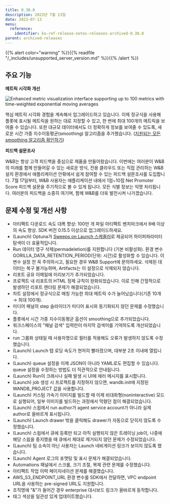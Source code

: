 ```yaml
---
title: 0.38.0
description: 2023년 7월 13일
date: 2023-07-13
menu:
  reference:
    identifier: ko-ref-release-notes-releases-archived-0.38.0
parent: archived-releases
---
```


{{% alert color="warning" %}}{{% readfile "/_includes/unsupported_server_version.md" %}}{{% /alert %}}

## 주요 기능

**메트릭 시각화 개선**

![Enhanced metric visualization interface supporting up to 100 metrics with time-weighted exponential moving averages](https://github.com/wandb/server/assets/47005026/1bb0b16c-eaae-4348-be0d-cc788b67853e)

핵심 메트릭 시각화 경험을 계속해서 업그레이드하고 있습니다. 이제 정규식을 사용해 플롯에 표시될 메트릭을 원하는 대로 지정할 수 있고, 한 번에 최대 100개의 메트릭을 보여줄 수 있습니다. 또한 대규모 데이터에서도 더 정확하게 정보를 보여줄 수 있도록, 새로운 시간 가중 지수이동평균(smoothing) 알고리즘을 추가했습니다. ([지원되는 모든 smoothing 알고리즘 확인하기](https://docs.wandb.ai/guides/app/features/panels/line-plot/smoothing#docusaurus_skipToContent_fallback))

**피드백 설문조사**

W&B는 항상 고객 피드백을 중심으로 제품을 만들어왔습니다. 이번에는 여러분이 W&B의 미래를 함께 만들어갈 수 있는 새로운 방식, 전용 클라우드 또는 직접 관리하는 W&B 설치 환경에서 애플리케이션 안팎에서 쉽게 참여할 수 있는 피드백 설문조사를 도입합니다. 7월 17일부터, W&B 사용자는 애플리케이션 내에서 1점~10점 Net Promoter Score 피드백 설문을 주기적으로 볼 수 있게 됩니다. 모든 식별 정보는 익명 처리됩니다. 여러분의 피드백을 소중히 여기며, 함께 W&B를 더욱 발전시켜 나가겠습니다.

## 문제 수정 및 개선 사항

* 아티팩트 다운로드 속도 대폭 향상: 100만 개 파일 아티팩트 벤치마크에서 6배 이상의 속도 향상. SDK 버전 0.15.5 이상으로 업그레이드하세요.
* (Launch) Optuna가 [Sweeps on Launch 스케줄러](https://docs.wandb.ai/guides/launch/sweeps-on-launch#create-a-custom-sweep-scheduler)로 제공되어 하이퍼파라미터 탐색이 더 효율적입니다.
* Run 데이터 영구 삭제(permadeletion)를 지원합니다 (기본 비활성화). 환경 변수 GORILLA_DATA_RETENTION_PERIOD(단위: 시간)로 활성화할 수 있습니다. 이 변수 설정 전 꼭 주의하시고, 필요한 경우 W&B Support에 문의하세요. 삭제된 데이터는 복구 불가능하며, Artifacts는 이 설정으로 삭제되지 않습니다.
* 리포트 공유 이메일에 미리보기가 추가되었습니다.
* 프로젝트 내 리포트의 HTML 정제 규칙이 완화되었습니다. 이로 인해 간헐적으로 발생하던 리포트 렌더링 문제가 해결되었습니다.
* 차트 설정에서 정규식으로 매칭 가능한 최대 메트릭 수가 늘어났습니다(기존 10개 → 최대 100개).
* 미디어 패널의 step 슬라이더가 미디어 표시와 동기화되지 않던 문제를 수정했습니다.
* 플롯에서 시간 가중 지수이동평균 옵션이 smoothing으로 추가되었습니다.
* 워크스페이스의 "패널 검색" 입력란이 마지막 검색어를 기억하도록 개선되었습니다.
* run 그룹화 상태일 때 사용자명으로 필터를 적용해도 오류가 발생하지 않도록 수정했습니다.
* (Launch) Launch 탭 로딩 속도가 현저히 빨라졌으며, 대부분 2초 이내에 열립니다.
* (Launch) queue 설정을 이제 JSON이 아니라 YAML로도 편집할 수 있습니다. queue 설정을 수정하는 방법도 더 직관적으로 안내됩니다.
* (Launch) Run이 크래시나 실패 발생 시 UI에 에러 메시지를 표시합니다.
* (Launch) job 생성 시 프로젝트를 지정하지 않으면, wandb.init에 지정된 WANDB_PROJECT 값을 사용합니다.
* (Launch) 커스텀 가속기 이미지를 빌드할 때 이제 비대화형(noninteractive) 모드로 실행되어, 일부 이미지를 빌드하는 과정에서 막혔던 점이 해결되었습니다.
* (Launch) 스윕에서 run author가 agent service account가 아니라 실제 author로 올바르게 표시됩니다.
* (Launch) Launch drawer 밖을 클릭해도 drawer가 자동으로 닫히지 않도록 수정했습니다.
* (Launch) 스윕에서 큐에 등록만 되고 아직 실행되지 않은 트레이닝 job이, 나중에 해당 스윕을 중지했을 때 큐에서 제대로 제거되지 않던 문제가 수정되었습니다.
* (Launch) 팀 소속이 아닌 사용자는 Launch 네비게이션 링크가 보이지 않도록 했습니다.
* (Launch) Agent 로그의 포맷팅 및 표시 문제가 해결되었습니다.
* Automations 패널에서 스크롤, 크기 조절, 복제 관련 문제를 수정했습니다.
* 아티팩트 작업 이력 페이지네이션 문제를 해결했습니다.
* AWS_S3_ENDPOINT_URL 환경 변수를 SDK에서 전달하면, VPC endpoint URL을 사용하는 pre-signed URL도 지원합니다.
* 조직명에 "&"가 들어간 경우 enterprise 대시보드 링크가 올바르게 동작합니다.
* 태그 색상을 일관성 있게 업데이트했습니다.